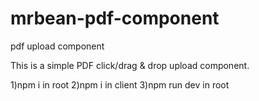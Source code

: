 # mrbean-pdf-component
pdf upload component 

This is a simple PDF click/drag & drop upload component.

1)npm i in root
2)npm i in client
3)npm run dev in root
